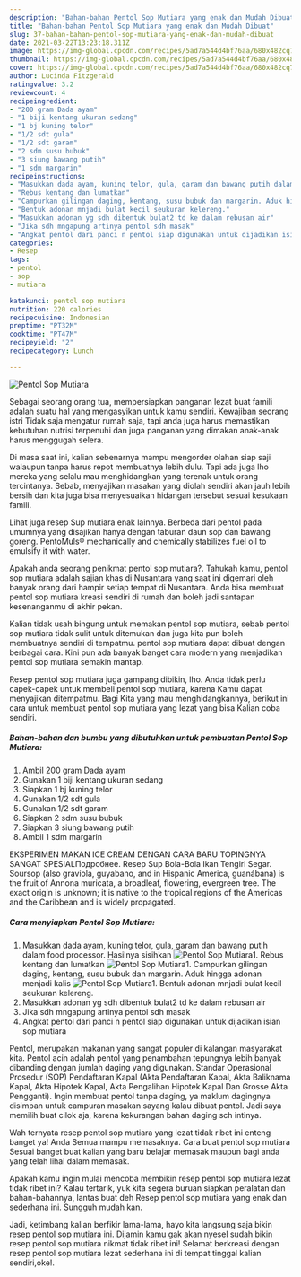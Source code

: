 ```yaml
---
description: "Bahan-bahan Pentol Sop Mutiara yang enak dan Mudah Dibuat"
title: "Bahan-bahan Pentol Sop Mutiara yang enak dan Mudah Dibuat"
slug: 37-bahan-bahan-pentol-sop-mutiara-yang-enak-dan-mudah-dibuat
date: 2021-03-22T13:23:18.311Z
image: https://img-global.cpcdn.com/recipes/5ad7a544d4bf76aa/680x482cq70/pentol-sop-mutiara-foto-resep-utama.jpg
thumbnail: https://img-global.cpcdn.com/recipes/5ad7a544d4bf76aa/680x482cq70/pentol-sop-mutiara-foto-resep-utama.jpg
cover: https://img-global.cpcdn.com/recipes/5ad7a544d4bf76aa/680x482cq70/pentol-sop-mutiara-foto-resep-utama.jpg
author: Lucinda Fitzgerald
ratingvalue: 3.2
reviewcount: 4
recipeingredient:
- "200 gram Dada ayam"
- "1 biji kentang ukuran sedang"
- "1 bj kuning telor"
- "1/2 sdt gula"
- "1/2 sdt garam"
- "2 sdm susu bubuk"
- "3 siung bawang putih"
- "1 sdm margarin"
recipeinstructions:
- "Masukkan dada ayam, kuning telor, gula, garam dan bawang putih dalam food processor. Hasilnya sisihkan"
- "Rebus kentang dan lumatkan"
- "Campurkan gilingan daging, kentang, susu bubuk dan margarin. Aduk hingga adonan menjadi kalis"
- "Bentuk adonan mnjadi bulat kecil seukuran kelereng."
- "Masukkan adonan yg sdh dibentuk bulat2 td ke dalam rebusan air"
- "Jika sdh mngapung artinya pentol sdh masak"
- "Angkat pentol dari panci n pentol siap digunakan untuk dijadikan isian sop mutiara"
categories:
- Resep
tags:
- pentol
- sop
- mutiara

katakunci: pentol sop mutiara 
nutrition: 220 calories
recipecuisine: Indonesian
preptime: "PT32M"
cooktime: "PT47M"
recipeyield: "2"
recipecategory: Lunch

---
```



![Pentol Sop Mutiara](https://img-global.cpcdn.com/recipes/5ad7a544d4bf76aa/680x482cq70/pentol-sop-mutiara-foto-resep-utama.jpg)

Sebagai seorang orang tua, mempersiapkan panganan lezat buat famili adalah suatu hal yang mengasyikan untuk kamu sendiri. Kewajiban seorang istri Tidak saja mengatur rumah saja, tapi anda juga harus memastikan kebutuhan nutrisi terpenuhi dan juga panganan yang dimakan anak-anak harus menggugah selera.

Di masa  saat ini, kalian sebenarnya mampu mengorder olahan siap saji walaupun tanpa harus repot membuatnya lebih dulu. Tapi ada juga lho mereka yang selalu mau menghidangkan yang terenak untuk orang tercintanya. Sebab, menyajikan masakan yang diolah sendiri akan jauh lebih bersih dan kita juga bisa menyesuaikan hidangan tersebut sesuai kesukaan famili. 

Lihat juga resep Sup mutiara enak lainnya. Berbeda dari pentol pada umumnya yang disajikan hanya dengan taburan daun sop dan bawang goreng. PentoMuls® mechanically and chemically stabilizes fuel oil to emulsify it with water.

Apakah anda seorang penikmat pentol sop mutiara?. Tahukah kamu, pentol sop mutiara adalah sajian khas di Nusantara yang saat ini digemari oleh banyak orang dari hampir setiap tempat di Nusantara. Anda bisa membuat pentol sop mutiara kreasi sendiri di rumah dan boleh jadi santapan kesenanganmu di akhir pekan.

Kalian tidak usah bingung untuk memakan pentol sop mutiara, sebab pentol sop mutiara tidak sulit untuk ditemukan dan juga kita pun boleh membuatnya sendiri di tempatmu. pentol sop mutiara dapat dibuat dengan berbagai cara. Kini pun ada banyak banget cara modern yang menjadikan pentol sop mutiara semakin mantap.

Resep pentol sop mutiara juga gampang dibikin, lho. Anda tidak perlu capek-capek untuk membeli pentol sop mutiara, karena Kamu dapat menyajikan ditempatmu. Bagi Kita yang mau menghidangkannya, berikut ini cara untuk membuat pentol sop mutiara yang lezat yang bisa Kalian coba sendiri.

<!--inarticleads1-->

##### Bahan-bahan dan bumbu yang dibutuhkan untuk pembuatan Pentol Sop Mutiara:

1. Ambil 200 gram Dada ayam
1. Gunakan 1 biji kentang ukuran sedang
1. Siapkan 1 bj kuning telor
1. Gunakan 1/2 sdt gula
1. Gunakan 1/2 sdt garam
1. Siapkan 2 sdm susu bubuk
1. Siapkan 3 siung bawang putih
1. Ambil 1 sdm margarin


EKSPERIMEN MAKAN ICE CREAM DENGAN CARA BARU TOPINGNYA SANGAT SPESIALПодробнее. Resep Sup Bola-Bola Ikan Tengiri Segar. Soursop (also graviola, guyabano, and in Hispanic America, guanábana) is the fruit of Annona muricata, a broadleaf, flowering, evergreen tree. The exact origin is unknown; it is native to the tropical regions of the Americas and the Caribbean and is widely propagated. 

<!--inarticleads2-->

##### Cara menyiapkan Pentol Sop Mutiara:

1. Masukkan dada ayam, kuning telor, gula, garam dan bawang putih dalam food processor. Hasilnya sisihkan
<img src="https://img-global.cpcdn.com/steps/c56ee790247112c4/160x128cq70/pentol-sop-mutiara-langkah-memasak-1-foto.jpg" alt="Pentol Sop Mutiara">1. Rebus kentang dan lumatkan
<img src="https://img-global.cpcdn.com/steps/c0d85c7d0dbda6eb/160x128cq70/pentol-sop-mutiara-langkah-memasak-2-foto.jpg" alt="Pentol Sop Mutiara">1. Campurkan gilingan daging, kentang, susu bubuk dan margarin. Aduk hingga adonan menjadi kalis
<img src="https://img-global.cpcdn.com/steps/acba3de696b277a8/160x128cq70/pentol-sop-mutiara-langkah-memasak-3-foto.jpg" alt="Pentol Sop Mutiara">1. Bentuk adonan mnjadi bulat kecil seukuran kelereng.
1. Masukkan adonan yg sdh dibentuk bulat2 td ke dalam rebusan air
1. Jika sdh mngapung artinya pentol sdh masak
1. Angkat pentol dari panci n pentol siap digunakan untuk dijadikan isian sop mutiara


Pentol, merupakan makanan yang sangat populer di kalangan masyarakat kita. Pentol acin adalah pentol yang penambahan tepungnya lebih banyak dibanding dengan jumlah daging yang digunakan. Standar Operasional Prosedur (SOP) Pendaftaran Kapal (Akta Pendaftaran Kapal, Akta Baliknama Kapal, Akta Hipotek Kapal, Akta Pengalihan Hipotek Kapal Dan Grosse Akta Pengganti). Ingin membuat pentol tanpa daging, ya maklum dagingnya disimpan untuk campuran masakan sayang kalau dibuat pentol. Jadi saya memilih buat cilok aja, karena kekurangan bahan daging sch intinya. 

Wah ternyata resep pentol sop mutiara yang lezat tidak ribet ini enteng banget ya! Anda Semua mampu memasaknya. Cara buat pentol sop mutiara Sesuai banget buat kalian yang baru belajar memasak maupun bagi anda yang telah lihai dalam memasak.

Apakah kamu ingin mulai mencoba membikin resep pentol sop mutiara lezat tidak ribet ini? Kalau tertarik, yuk kita segera buruan siapkan peralatan dan bahan-bahannya, lantas buat deh Resep pentol sop mutiara yang enak dan sederhana ini. Sungguh mudah kan. 

Jadi, ketimbang kalian berfikir lama-lama, hayo kita langsung saja bikin resep pentol sop mutiara ini. Dijamin kamu gak akan nyesel sudah bikin resep pentol sop mutiara nikmat tidak ribet ini! Selamat berkreasi dengan resep pentol sop mutiara lezat sederhana ini di tempat tinggal kalian sendiri,oke!.

